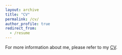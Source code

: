 ```yaml
---
layout: archive
title: "CV"
permalink: /cv/
author_profile: true
redirect_from:
  - /resume
---
```


For more information about me, please refer to my [CV](../files/resume.pdf).

